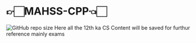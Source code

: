 # 👉🏻MAHSS-CPP👈🏻
![GitHub repo size](https://img.shields.io/github/repo-size/atharv115/MAHSS-CPP?logo=Github&style=for-the-badge)
Here all the 12th ka CS Content will be saved for furthur reference mainly exams
